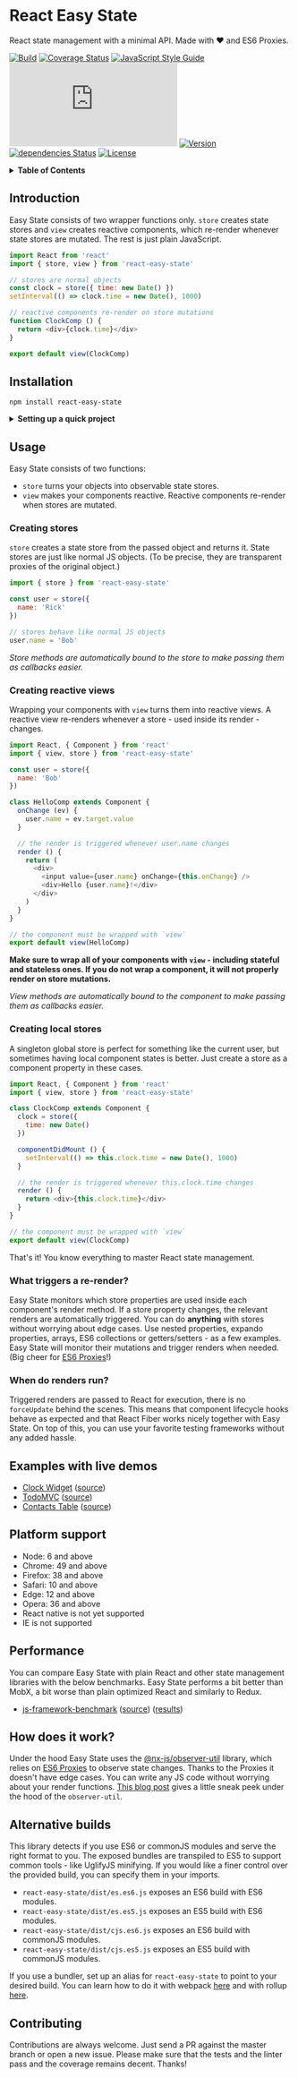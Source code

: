 # React Easy State

React state management with a minimal API. Made with :heart: and ES6 Proxies.

[![Build](https://img.shields.io/circleci/project/github/solkimicreb/react-easy-state/master.svg)](https://circleci.com/gh/solkimicreb/react-easy-state/tree/master) [![Coverage Status](https://coveralls.io/repos/github/solkimicreb/react-easy-state/badge.svg)](https://coveralls.io/github/solkimicreb/react-easy-state) [![JavaScript Style Guide](https://img.shields.io/badge/code_style-standard-brightgreen.svg)](https://standardjs.com) [![Package size](http://img.badgesize.io/https://unpkg.com/react-easy-state/dist/umd.es6.min.js?compression=gzip&label=minzip_size)](https://unpkg.com/react-easy-state/dist/umd.es6.min.js)  [![Version](https://img.shields.io/npm/v/react-easy-state.svg)](https://www.npmjs.com/package/react-easy-state) [![dependencies Status](https://david-dm.org/solkimicreb/react-easy-state/status.svg)](https://david-dm.org/solkimicreb/react-easy-state) [![License](https://img.shields.io/npm/l/react-easy-state.svg)](https://www.npmjs.com/package/react-easy-state)

<details>
<summary><strong>Table of Contents</strong></summary>
<!-- Do not edit the Table of Contents, instead regenerate with `npm run build-toc` -->

<!-- toc -->

* [Introduction](#introduction)
* [Installation](#installation)
* [Usage](#usage)
  + [Creating stores](#creating-stores)
  + [Creating reactive views](#creating-reactive-views)
  + [Creating local stores](#creating-local-stores)
  + [What triggers a re-render?](#what-triggers-a-re-render)
  + [When do renders run?](#when-do-renders-run)
* [Examples with live demos](#examples-with-live-demos)
* [Platform support](#platform-support)
* [Performance](#performance)
* [How does it work?](#how-does-it-work)
* [Alternative builds](#alternative-builds)
* [Contributing](#contributing)

<!-- tocstop -->

</details>

## Introduction

Easy State consists of two wrapper functions only. `store` creates state stores and `view` creates reactive components, which re-render whenever state stores are mutated. The rest is just plain JavaScript.

```js
import React from 'react'
import { store, view } from 'react-easy-state'

// stores are normal objects
const clock = store({ time: new Date() })
setInterval(() => clock.time = new Date(), 1000)

// reactive components re-render on store mutations
function ClockComp () {
  return <div>{clock.time}</div>
}

export default view(ClockComp)
```

## Installation

`npm install react-easy-state`


<details>
<summary><strong>Setting up a quick project</strong></summary>

Easy State supports [Create React App](https://github.com/facebookincubator/create-react-app) without additional configuration. Just run the following commands to get started.

```sh
npx create-react-app my-app
cd my-app
npm install react-easy-state
npm start
```

*You need npm 5.2+ to use npx*
</details>

## Usage

Easy State consists of two functions:

- `store` turns your objects into observable state stores.
- `view` makes your components reactive. Reactive components re-render when stores are mutated.

### Creating stores

`store` creates a state store from the passed object and returns it. State stores are just like normal JS objects. (To be precise, they are transparent proxies of the original object.)

```js
import { store } from 'react-easy-state'

const user = store({
  name: 'Rick'
})

// stores behave like normal JS objects
user.name = 'Bob'
```

*Store methods are automatically bound to the store to make passing them as callbacks easier.*

### Creating reactive views

Wrapping your components with `view` turns them into reactive views. A reactive view re-renders whenever a store - used inside its render - changes.

```js
import React, { Component } from 'react'
import { view, store } from 'react-easy-state'

const user = store({
  name: 'Bob'
})

class HelloComp extends Component {
  onChange (ev) {
    user.name = ev.target.value  
  }

  // the render is triggered whenever user.name changes
  render () {
    return (
      <div>
        <input value={user.name} onChange={this.onChange} />
        <div>Hello {user.name}!</div>
      </div>
    )
  }
}

// the component must be wrapped with `view`
export default view(HelloComp)
```

**Make sure to wrap all of your components with `view` - including stateful and stateless ones. If you do not wrap a component, it will not properly render on store mutations.**

*View methods are automatically bound to the component to make passing them as callbacks easier.*

### Creating local stores

A singleton global store is perfect for something like the current user, but sometimes having local component states is better. Just create a store as a component property in these cases.

```js
import React, { Component } from 'react'
import { view, store } from 'react-easy-state'

class ClockComp extends Component {
  clock = store({
    time: new Date()
  })

  componentDidMount () {
    setInterval(() => this.clock.time = new Date(), 1000)
  }

  // the render is triggered whenever this.clock.time changes
  render () {
    return <div>{this.clock.time}</div>
  }
}

// the component must be wrapped with `view`
export default view(ClockComp)
```

That's it! You know everything to master React state management.

### What triggers a re-render?

Easy State monitors which store properties are used inside each component's render method. If a store property changes, the relevant renders are automatically triggered. You can do **anything** with stores without worrying about edge cases. Use nested properties, expando properties, arrays, ES6 collections or getters/setters - as a few examples. Easy State will monitor their mutations and trigger renders when needed. (Big cheer for [ES6 Proxies](https://developer.mozilla.org/en-US/docs/Web/JavaScript/Reference/Global_Objects/Proxy)!)

### When do renders run?

Triggered renders are passed to React for execution, there is no `forceUpdate` behind the scenes. This means that component lifecycle hooks behave as expected and that React Fiber works nicely together with Easy State. On top of this, you can use your favorite testing frameworks without any added hassle.

## Examples with live demos

- [Clock Widget](https://solkimicreb.github.io/react-easy-state/examples/clock/dist) ([source](/examples/clock/))
- [TodoMVC](https://solkimicreb.github.io/react-easy-state/examples/todoMVC/dist) ([source](/examples/todoMVC/))
- [Contacts Table](https://solkimicreb.github.io/react-easy-state/examples/contacts/dist) ([source](/examples/contacts/))

## Platform support

- Node: 6 and above
- Chrome: 49 and above
- Firefox: 38 and above
- Safari: 10 and above
- Edge: 12 and above
- Opera: 36 and above
- React native is not yet supported
- IE is not supported

## Performance

You can compare Easy State with plain React and other state management libraries with the below benchmarks. Easy State performs a bit better than MobX, a bit worse than plain optimized React and similarly to Redux.

- [js-framework-benchmark](https://github.com/krausest/js-framework-benchmark) ([source](https://github.com/krausest/js-framework-benchmark/tree/master/react-v15.5.4-easy-state-v1.0.3)) ([results](https://rawgit.com/krausest/js-framework-benchmark/master/webdriver-ts-results/table.html))

## How does it work?

Under the hood Easy State uses the [@nx-js/observer-util](https://github.com/nx-js/observer-util) library, which relies on [ES6 Proxies](https://developer.mozilla.org/en-US/docs/Web/JavaScript/Reference/Global_Objects/Proxy) to observe state changes. Thanks to the Proxies it doesn't have edge cases. You can write any JS code without worrying about your render functions. [This blog post](https://blog.risingstack.com/writing-a-javascript-framework-data-binding-es6-proxy/) gives a little sneak peek under the hood of the `observer-util`.

## Alternative builds

This library detects if you use ES6 or commonJS modules and serve the right format to you. The exposed bundles are transpiled to ES5 to support common tools - like UglifyJS minifying. If you would like a finer control over the provided build, you can specify them in your imports.

- `react-easy-state/dist/es.es6.js` exposes an ES6 build with ES6 modules.
- `react-easy-state/dist/es.es5.js` exposes an ES5 build with ES6 modules.
- `react-easy-state/dist/cjs.es6.js` exposes an ES6 build with commonJS modules.
- `react-easy-state/dist/cjs.es5.js` exposes an ES5 build with commonJS modules.

If you use a bundler, set up an alias for `react-easy-state` to point to your desired build. You can learn how to do it with webpack [here](https://webpack.js.org/configuration/resolve/#resolve-alias) and with rollup [here](https://github.com/rollup/rollup-plugin-alias#usage).

## Contributing

Contributions are always welcome. Just send a PR against the master branch or open a new issue. Please make sure that the tests and the linter pass and the coverage remains decent. Thanks!
